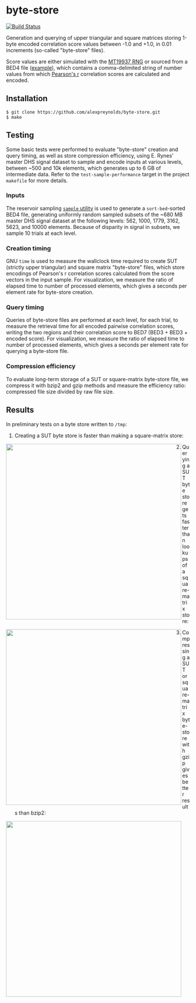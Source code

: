 # byte-store

[![Build Status](https://travis-ci.org/alexpreynolds/byte-store.svg)](https://travis-ci.org/alexpreynolds/byte-store)

Generation and querying of upper triangular and square matrices storing 1-byte encoded correlation score values between -1.0 and +1.0, in 0.01 increments (so-called "byte-store" files).

Score values are either simulated with the [MT19937 RNG](http://www.math.sci.hiroshima-u.ac.jp/~m-mat/MT/emt.html) or sourced from a BED4 file ([example](https://raw.githubusercontent.com/alexpreynolds/byte-store/master/test/vec_test1000.bed)), which contains a comma-delimited string of number values from which [Pearson's r](http://en.wikipedia.org/wiki/Pearson_product-moment_correlation_coefficient) correlation scores are calculated and encoded.

## Installation

```
$ git clone https://github.com/alexpreynolds/byte-store.git
$ make 
```

## Testing

Some basic tests were performed to evaluate "byte-store" creation and query timing, as well as store compression efficiency, using E. Rynes' master DHS signal dataset to sample and encode inputs at various levels, between ~500 and 10k elements, which generates up to 6 GB of intermediate data. Refer to the ``test-sample-performance`` target in the project ``makefile`` for more details.

### Inputs

The reservoir sampling [`sample` utility](https://github.com/alexpreynolds/sample) is used to generate a `sort-bed`-sorted BED4 file, generating uniformly random sampled subsets of the ~680 MB master DHS signal dataset at the following levels: 562, 1000, 1779, 3162, 5623, and 10000 elements. Because of disparity in signal in subsets, we sample 10 trials at each level.

### Creation timing

GNU `time` is used to measure the wallclock time required to create SUT (strictly upper triangular) and square matrix "byte-store" files, which store encodings of Pearson's r correlation scores calculated from the score vectors in the input sample. For visualization, we measure the ratio of elapsed time to number of processed elements, which gives a seconds per element rate for byte-store creation.

### Query timing

Queries of byte-store files are performed at each level, for each trial, to measure the retrieval time for all encoded pairwise correlation scores, writing the two regions and their correlation score to BED7 (BED3 + BED3 + encoded score). For visualization, we measure the ratio of elapsed time to number of processed elements, which gives a seconds per element rate for querying a byte-store file.

### Compression efficiency

To evaluate long-term storage of a SUT or square-matrix byte-store file, we compress it with bzip2 and gzip methods and measure the efficiency ratio: compressed file size divided by raw file size.

## Results

In preliminary tests on a byte store written to `/tmp`:

1. Creating a SUT byte store is faster than making a square-matrix store:

<a href="url"><img src="https://dl.dropboxusercontent.com/u/31495717/byte-store-test.store_creation_rate.png" align="left" width="480" ></a>

2. Querying a SUT byte store gets faster than lookups of a square-matrix store:

<a href="url"><img src="https://dl.dropboxusercontent.com/u/31495717/byte-store-test.store_query_rate.png" align="left" width="480" ></a>

3. Compressing a SUT or square-matrix byte-store with gzip gives better results than bzip2:

<a href="url"><img src="https://dl.dropboxusercontent.com/u/31495717/byte-store-test.compression_efficiency.png" align="left" width="480" ></a>
